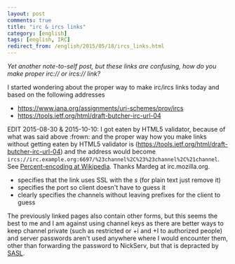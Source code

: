 ```yaml
---
layout: post
comments: true
title: "irc & ircs links"
category: [english]
tags: [english, IRC]
redirect_from: /english/2015/05/18/ircs_links.html
---
```


*Yet another note-to-self post, but these links are confusing, how do you
 make proper irc:// or ircs:// link?*

I started wondering about the proper way to make irc/ircs links today and
based on the following addresses

* https://www.iana.org/assignments/uri-schemes/prov/ircs
* https://tools.ietf.org/html/draft-butcher-irc-url-04

EDIT 2015-08-30 & 2015-10-10: I got eaten by HTML5 validator, because of
what was said above :frown: and the proper way how you make links without
getting eaten by HTML5 validator is
(https://tools.ietf.org/html/draft-butcher-irc-url-04) and the address
would become
`ircs://irc.example.org:6697/%23channel%2C%23%23channel%2C%21channel`.
See [Percent-encoding at Wikipedia]. Thanks Mardeg at irc.mozilla.org.

[Percent-encoding at Wikipedia]:https://en.wikipedia.org/wiki/Percent-encoding#Percent-encoding_reserved_characters

* specifies that the link uses SSL with the *s* (for plain text just remove
  it)
* specifies the port so client doesn't have to guess it
* clearly specifies the channels without leaving prefixes for the client
  to guess

The previously linked pages also contain other forms, but this seems the
best to me and I am against using channel keys as there are better ways
to keep channel private (such as restricted or +i and +I to authorized
people) and server passwords aren't used anywhere where I would encounter
them, other than forwarding the password to NickServ, but that is depracted
by [SASL](http://ircv3.net/specs/extensions/sasl-3.1.html).
